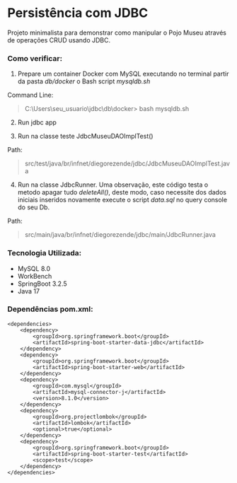 # Persistência com JDBC

Projeto minimalista para demonstrar como manipular o Pojo Museu através de operações CRUD
usando JDBC.

### Como verificar:
1)  Prepare um container Docker com MySQL executando no terminal partir da pasta *db/docker* o Bash script *mysqldb.sh*

Command Line:
>
> C:\Users\seu_usuario\jdbc\db\docker> bash mysqldb.sh

2) Run jdbc app

3) Run na classe teste JdbcMuseuDAOImplTest()

Path:
>
> src/test/java/br/infnet/diegorezende/jdbc/JdbcMuseuDAOImplTest.java

4) Run na classe JdbcRunner. Uma observação, este código testa o metodo apagar tudo *deleteAll()*, deste modo, caso necessite dos dados iniciais inseridos novamente execute o script *data.sql* no query console do seu Db.

Path:
> 
> src/main/java/br/infnet/diegorezende/jdbc/main/JdbcRunner.java


### Tecnologia Utilizada:
* MySQL 8.0
* WorkBench
* SpringBoot 3.2.5
* Java 17

### Dependências pom.xml:

	<dependencies>
		<dependency>
			<groupId>org.springframework.boot</groupId>
			<artifactId>spring-boot-starter-data-jdbc</artifactId>
		</dependency>
		<dependency>
			<groupId>org.springframework.boot</groupId>
			<artifactId>spring-boot-starter-web</artifactId>
		</dependency>
		<dependency>
			<groupId>com.mysql</groupId>
			<artifactId>mysql-connector-j</artifactId>
			<version>8.1.0</version>
		</dependency>
		<dependency>
			<groupId>org.projectlombok</groupId>
			<artifactId>lombok</artifactId>
			<optional>true</optional>
		</dependency>
		<dependency>
			<groupId>org.springframework.boot</groupId>
			<artifactId>spring-boot-starter-test</artifactId>
			<scope>test</scope>
		</dependency>
	</dependencies>

